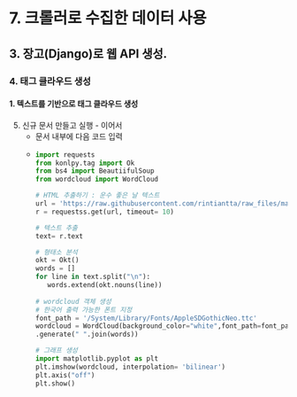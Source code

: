 # 7. 크롤러로 수집한 데이터 사용
## 3. 장고(Django)로 웹 API 생성.
### 4. 태그 클라우드 생성
#### 1. 텍스트를 기반으로  태그 클라우드 생성
5. 신규 문서 만들고 실행 - 이어서
   - 문서 내부에 다음 코드 입력
   - ```python
     import requests
     from konlpy.tag import Ok
     from bs4 import BeautiifulSoup
     from wordcloud import WordCloud

     # HTML 추출하기 : 운수 좋은 날 텍스트
     url = 'https://raw.githubusercontent.com/rintiantta/raw_files/master/crawl-cloud-sample.txt'
     r = requestss.get(url, timeout= 10)

     # 텍스트 추출
     text= r.text
     
     # 형태소 분석
     okt = Okt()
     words = []
     for line in text.split("\n"):
        words.extend(okt.nouns(line))
    
     # wordcloud 객체 생성
     # 한국어 출력 가능한 폰트 지정
     font_path = '/System/Library/Fonts/AppleSDGothicNeo.ttc'
     wordcloud = WordCloud(background_color="white",font_path=font_path)
     .generate(" ".join(words))

     # 그래프 생성
     import matplotlib.pyplot as plt
     plt.imshow(wordcloud, interpolation= 'bilinear')
     plt.axis("off")
     plt.show()
     ```